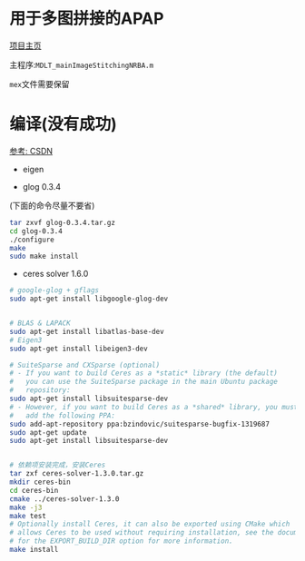 # 用于多图拼接的APAP

[项目主页](https://cs.adelaide.edu.au/~tjchin/apap/)

主程序:`MDLT_mainImageStitchingNRBA.m`

`mex`文件需要保留

# 编译(没有成功)

[参考: CSDN](https://blog.csdn.net/dreamguard/article/details/84898505)

- eigen

- glog 0.3.4

(下面的命令尽量不要省)

```bash
tar zxvf glog-0.3.4.tar.gz
cd glog-0.3.4
./configure
make
sudo make install
```

- ceres solver 1.6.0

```bash
# google-glog + gflags
sudo apt-get install libgoogle-glog-dev


# BLAS & LAPACK
sudo apt-get install libatlas-base-dev
# Eigen3
sudo apt-get install libeigen3-dev

# SuiteSparse and CXSparse (optional)
# - If you want to build Ceres as a *static* library (the default)
#   you can use the SuiteSparse package in the main Ubuntu package
#   repository:
sudo apt-get install libsuitesparse-dev
# - However, if you want to build Ceres as a *shared* library, you must
#   add the following PPA:
sudo add-apt-repository ppa:bzindovic/suitesparse-bugfix-1319687
sudo apt-get update
sudo apt-get install libsuitesparse-dev


# 依赖项安装完成，安装Ceres
tar zxf ceres-solver-1.3.0.tar.gz
mkdir ceres-bin
cd ceres-bin
cmake ../ceres-solver-1.3.0
make -j3
make test
# Optionally install Ceres, it can also be exported using CMake which
# allows Ceres to be used without requiring installation, see the documentation
# for the EXPORT_BUILD_DIR option for more information.
make install
```
